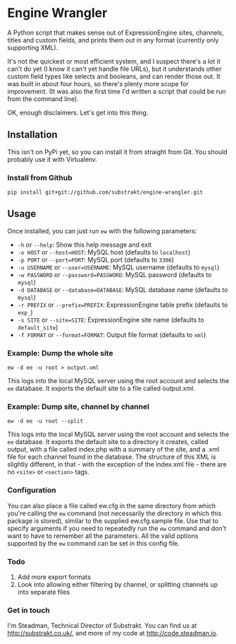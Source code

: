 # Engine Wrangler

A Python script that makes sense out of ExpressionEngine sites,
channels, titles and custom fields, and prints them out in any
format (currently only supporting XML).

It's not the quickest or most efficient system, and I suspect there's a lot it
can't do yet (I know it can't yet handle file URLs), but it understands other
custom field types like selects and booleans, and can render those out. It was
built in about four hours, so there's plenty more scope for improvement. (It
was also the first time I'd written a script that could be run from the
command line).

OK, enough disclaimers. Let's get into this thing.

## Installation

This isn't on PyPi yet, so you can install it from straight from Git.
You should probably use it with Virtualenv.

### Install from Github

```
pip install git+git://github.com/substrakt/engine-wrangler.git
```

## Usage

Once installed, you can just run `ew` with the following parameters:

- `-h` or `--help`: Show this help message and exit
- `-o HOST` or `--host=HOST`: MySQL host (defaults to `localhost`)
- `-p PORT` or `--port=PORT`: MySQL port (defaults to `3306`)
- `-u USERNAME` or `--user=USERNAME`: MySQL username (defaults to `mysql`)
- `-w PASSWORD` or `--password=PASSWORD`: MySQL password (defaults to `mysql`)
- `-d DATABASE` or `--database=DATABASE`: MySQL database name (defaults to `mysql`)
- `-r PREFIX` or `--prefix=PREFIX`: ExpressionEngine table prefix (defaults to `exp_`)
- `-s SITE` or `--site=SITE`: ExpressionEngine site name (defaults to `default_site`)
- `-f FORMAT` or `--format=FORMAT`: Output file format (defaults to `xml`)

### Example: Dump the whole site

```
ew -d ee -u root > output.xml
```

This logs into the local MySQL server using the root account and selects the
`ee` database. It exports the default site to a file called output.xml.

### Example: Dump site, channel by channel

```
ew -d ee -u root --split
```

This logs into the local MySQL server using the root account and selects the
`ee` database. It exports the default site to a directory it creates, called
output, with a file called index.php with a summary of the site, and a
<channel>.xml file for each channel found in the database. The structure of
this XML is slightly different, in that - with the exception of the index.xml
file - there are no `<site>` or `<section>` tags.

### Configuration

You can also place a file called ew.cfg in the same directory from which you're
calling the `ew` command (not necessarily the directory in which this package
is stored), similar to the supplied ew.cfg.sample file. Use that to specify
arguments if you need to repeatedly run the `ew` command and don't want to have
to remember all the parameters. All the valid options supported by the `ew`
command can be set in this config file.

### Todo

1. Add more export formats
2. Look into allowing either filtering by channel, or splitting channels up
into separate files

### Get in touch

I'm Steadman, Technical Director of Substrakt. You can find us at
<http://substrakt.co.uk/>, and more of my code at
<http://code.steadman.io>.
